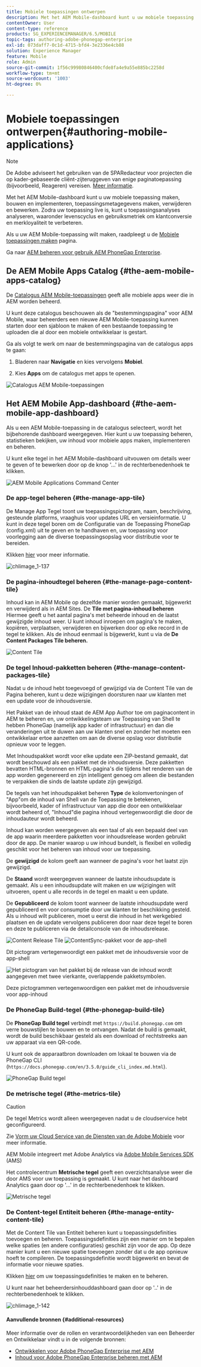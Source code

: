 ```yaml
---
title: Mobiele toepassingen ontwerpen
description: Met het AEM Mobile-dashboard kunt u uw mobiele toepassing maken, bouwen en implementeren, toepassingsmetagegevens maken, verwijderen en bewerken. Volg deze pagina voor meer informatie.
contentOwner: User
content-type: reference
products: SG_EXPERIENCEMANAGER/6.5/MOBILE
topic-tags: authoring-adobe-phonegap-enterprise
exl-id: 073daff7-0c1d-4715-bfd4-3e2336e4cb88
solution: Experience Manager
feature: Mobile
role: Admin
source-git-commit: 1f56c99980846400cfde8fa4e9a55e885bc2258d
workflow-type: tm+mt
source-wordcount: '1003'
ht-degree: 0%

---
```


# Mobiele toepassingen ontwerpen{#authoring-mobile-applications}

>[!NOTE]
>
>De Adobe adviseert het gebruiken van de SPARedacteur voor projecten die op kader-gebaseerde cliënt-zijteruggeven van enige paginatoepassing (bijvoorbeeld, Reageren) vereisen. [Meer informatie](/help/sites-developing/spa-overview.md).

Met het AEM Mobile-dashboard kunt u uw mobiele toepassing maken, bouwen en implementeren, toepassingsmetagegevens maken, verwijderen en bewerken. Zodra uw toepassing live is, kunt u toepassingsanalyses analyseren, waaronder levenscyclus en gebruiksmetriek om klantconversie en merkloyaliteit te verbeteren.

Als u uw AEM Mobile-toepassing wilt maken, raadpleegt u de [Mobiele toepassingen maken](/help/mobile/building-app-mobile-phonegap.md) pagina.

Ga naar [AEM beheren voor gebruik AEM PhoneGap Enterprise](/help/mobile/administer-phonegap.md).

## De AEM Mobile Apps Catalog {#the-aem-mobile-apps-catalog}

De [Catalogus AEM Mobile-toepassingen](http://localhost:4502/aem/apps.html/content/phonegap) geeft alle mobiele apps weer die in AEM worden beheerd.

U kunt deze catalogus beschouwen als de &quot;bestemmingspagina&quot; voor AEM Mobile, waar beheerders een nieuwe AEM Mobile-toepassing kunnen starten door een sjabloon te maken of een bestaande toepassing te uploaden die al door een mobiele ontwikkelaar is gestart.

Ga als volgt te werk om naar de bestemmingspagina van de catalogus apps te gaan:

1. Bladeren naar **Navigatie** en kies vervolgens **Mobiel**.

1. Kies **Apps** om de catalogus met apps te openen.

![Catalogus AEM Mobile-toepassingen](assets/chlimage_1-135.png)

## Het AEM Mobile App-dashboard {#the-aem-mobile-app-dashboard}

Als u een AEM Mobile-toepassing in de catalogus selecteert, wordt het bijbehorende dashboard weergegeven. Hier kunt u uw toepassing beheren, statistieken bekijken, uw inhoud voor mobiele apps maken, implementeren en beheren.

U kunt elke tegel in het AEM Mobile-dashboard uitvouwen om details weer te geven of te bewerken door op de knop &#39;...&#39; in de rechterbenedenhoek te klikken.

![AEM Mobile Applications Command Center](assets/chlimage_1-136.png)

### De app-tegel beheren {#the-manage-app-tile}

De Manage App Tegel toont uw toepassingspictogram, naam, beschrijving, gesteunde platforms, vraaghuis voor updates URL en versieinformatie. U kunt in deze tegel boren om de Configuratie van de Toepassing PhoneGap (config.xml) uit te geven en te handhaven en, uw toepassing voor voorlegging aan de diverse toepassingsopslag voor distributie voor te bereiden.

Klikken [hier](/help/mobile/phonegap-app-details-tile.md) voor meer informatie.

![chlimage_1-137](assets/chlimage_1-137.png)

### De pagina-inhoudtegel beheren {#the-manage-page-content-tile}

Inhoud kan in AEM Mobile op dezelfde manier worden gemaakt, bijgewerkt en verwijderd als in AEM Sites. De **Tile met pagina-inhoud beheren** Hiermee geeft u het aantal pagina&#39;s met beheerde inhoud en de laatst gewijzigde inhoud weer. U kunt inhoud inroepen om pagina&#39;s te maken, kopiëren, verplaatsen, verwijderen en bijwerken door op elke record in de tegel te klikken. Als de inhoud eenmaal is bijgewerkt, kunt u via de **De Content Packages Tile beheren.**

![Content Tile](assets/chlimage_1-138.png)

### De tegel Inhoud-pakketten beheren {#the-manage-content-packages-tile}

Nadat u de inhoud hebt toegevoegd of gewijzigd via de Content Tile van de Pagina beheren, kunt u deze wijzigingen doorsturen naar uw klanten met een update voor de inhoudsversie.

Het Pakket van de inhoud staat de AEM App Author toe om paginacontent in AEM te beheren en, uw ontwikkelingsteam uw Toepassing van Shell te hebben PhoneGap (namelijk app kader of infrastructuur) en dan die veranderingen uit te duwen aan uw klanten snel en zonder het moeten een ontwikkelaar ertoe aanzetten om aan de diverse opslag voor distributie opnieuw voor te leggen.

Met Inhoudspakket wordt voor elke update een ZIP-bestand gemaakt, dat wordt beschouwd als een pakket met de inhoudsversie. Deze pakketten bevatten HTML-bronnen en HTML-pagina&#39;s die tijdens het renderen van de app worden gegenereerd en zijn intelligent genoeg om alleen die bestanden te verpakken die sinds de laatste update zijn gewijzigd.

De tegels van het inhoudspakket beheren **Type** de kolomvertoningen of &quot;App&quot;om de inhoud van Shell van de Toepassing te betekenen, bijvoorbeeld, kader of infrastructuur van app die door een ontwikkelaar wordt beheerd of, &quot;Inhoud&quot;die pagina inhoud vertegenwoordigt die door de inhoudauteur wordt beheerd.

Inhoud kan worden weergegeven als een taal of als een bepaald deel van de app waarin meerdere pakketten voor inhoudsrelease worden gebruikt door de app. De manier waarop u uw inhoud bundelt, is flexibel en volledig geschikt voor het beheren van inhoud voor uw toepassing.

De **gewijzigd** de kolom geeft aan wanneer de pagina&#39;s voor het laatst zijn gewijzigd.

De **Staand** wordt weergegeven wanneer de laatste inhoudsupdate is gemaakt. Als u een inhoudsupdate wilt maken en uw wijzigingen wilt uitvoeren, opent u alle records in de tegel en maakt u een update.

De **Gepubliceerd** de kolom toont wanneer de laatste inhoudsupdate werd gepubliceerd en voor consumptie door uw klanten ter beschikking gesteld. Als u inhoud wilt publiceren, moet u eerst die inhoud in het werkgebied plaatsen en de update vervolgens publiceren door naar deze tegel te boren en deze te publiceren via de detailconsole van de inhoudsrelease.

![Content Release Tile](assets/chlimage_1-139.png) ![ContentSync-pakket voor de app-shell](do-not-localize/chlimage_1-5.png)

Dit pictogram vertegenwoordigt een pakket met de inhoudsversie voor de app-shell

![Het pictogram van het pakket bij de release van de inhoud wordt aangegeven met twee vierkante, overlappende pakketsymbolen.](do-not-localize/chlimage_1-6.png)

Deze pictogrammen vertegenwoordigen een pakket met de inhoudsversie voor app-inhoud

### De PhoneGap Build-tegel {#the-phonegap-build-tile}

De **PhoneGap Build tegel** verbindt met `https://build.phonegap.com` om verre bouwstijlen te bouwen en te ontvangen. Nadat de build is gemaakt, wordt de build beschikbaar gesteld als een download of rechtstreeks aan uw apparaat via een QR-code.

U kunt ook de apparaatbron downloaden om lokaal te bouwen via de PhoneGap CLI (`https://docs.phonegap.com/en/3.5.0/guide_cli_index.md.html`).

![PhoneGap Build tegel](assets/chlimage_1-140.png)

### De metrische tegel {#the-metrics-tile}

>[!CAUTION]
>
>De tegel Metrics wordt alleen weergegeven nadat u de cloudservice hebt geconfigureerd.
>
>Zie [Vorm uw Cloud Service van de Diensten van de Adobe Mobiele](/help/mobile/configure-adobe-mobile-cloud-service.md) voor meer informatie.

AEM Mobile integreert met Adobe Analytics via [Adobe Mobile Services SDK](https://experienceleague.adobe.com/docs/mobile.html) (AMS)

Het controlecentrum **Metrische tegel** geeft een overzichtsanalyse weer die door AMS voor uw toepassing is gemaakt. U kunt naar het dashboard Analytics gaan door op &#39;...&#39; in de rechterbenedenhoek te klikken.

![Metrische tegel](assets/chlimage_1-141.png)

### De Content-tegel Entiteit beheren {#the-manage-entity-content-tile}

Met de Content Tile van Entiteit beheren kunt u toepassingsdefinities toevoegen en beheren. Toepassingsdefinities zijn een manier om te bepalen welke spaties (en andere configuraties) geschikt zijn voor de app. Op deze manier kunt u een nieuwe spatie toevoegen zonder dat u de app opnieuw hoeft te compileren. De toepassingsdefinitie wordt bijgewerkt en bevat de informatie voor nieuwe spaties.

Klikken [hier](/help/mobile/phonegap-app-definitions.md) om uw toepassingsdefinities te maken en te beheren.

U kunt naar het beheerdersinhouddashboard gaan door op &#39;..&#39; in de rechterbenedenhoek te klikken.

![chlimage_1-142](assets/chlimage_1-142.png)

#### Aanvullende bronnen {#additional-resources}

Meer informatie over de rollen en verantwoordelijkheden van een Beheerder en Ontwikkelaar vindt u in de volgende bronnen:

* [Ontwikkelen voor Adobe PhoneGap Enterprise met AEM](/help/mobile/developing-in-phonegap.md)
* [Inhoud voor Adobe PhoneGap Enterprise beheren met AEM](/help/mobile/administer-phonegap.md)
